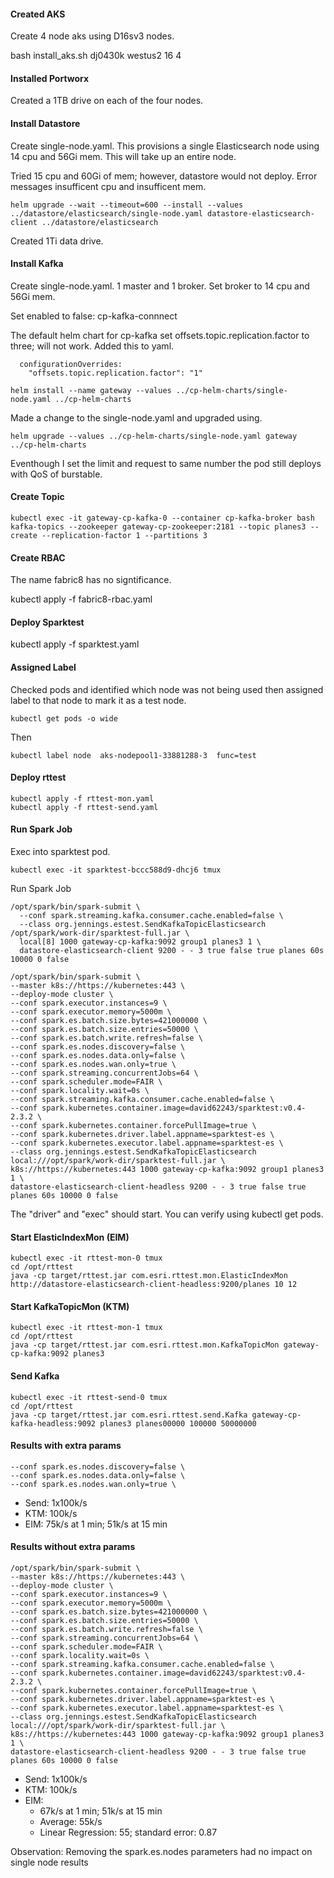 #### Created AKS

Create 4 node aks using D16sv3 nodes.

bash install_aks.sh dj0430k westus2 16 4

#### Installed Portworx

Created a 1TB drive on each of the four nodes.


#### Install Datastore

Create single-node.yaml.  This provisions a single Elasticsearch node using 14 cpu and 56Gi mem.  This will take up an entire node.

Tried 15 cpu and 60Gi of mem; however, datastore would not deploy.  Error messages insufficent cpu and insufficent mem.  

```
helm upgrade --wait --timeout=600 --install --values ../datastore/elasticsearch/single-node.yaml datastore-elasticsearch-client ../datastore/elasticsearch
```

Created 1Ti data drive.

#### Install Kafka

Create single-node.yaml.  1 master and 1 broker.  Set broker to 14 cpu and 56Gi mem. 

Set enabled to false: cp-kafka-connnect

The default helm chart for cp-kafka set offsets.topic.replication.factor to three; will not work.  Added this to yaml.

```
  configurationOverrides:
    "offsets.topic.replication.factor": "1"
```


```
helm install --name gateway --values ../cp-helm-charts/single-node.yaml ../cp-helm-charts
```

Made a change to the single-node.yaml and upgraded using.

```
helm upgrade --values ../cp-helm-charts/single-node.yaml gateway ../cp-helm-charts
```

Eventhough I set the limit and request to same number the pod still deploys with QoS of burstable.  


#### Create Topic

```
kubectl exec -it gateway-cp-kafka-0 --container cp-kafka-broker bash
kafka-topics --zookeeper gateway-cp-zookeeper:2181 --topic planes3 --create --replication-factor 1 --partitions 3
```


#### Create RBAC

The name fabric8 has no signtificance.   


kubectl apply -f fabric8-rbac.yaml


#### Deploy Sparktest

kubectl apply -f sparktest.yaml


#### Assigned Label

Checked pods and identified which node was not being used then assigned label to that node to mark it as a test node.

```
kubectl get pods -o wide
```

Then

```
kubectl label node  aks-nodepool1-33881288-3  func=test
```

#### Deploy rttest

```
kubectl apply -f rttest-mon.yaml
kubectl apply -f rttest-send.yaml
```


#### Run Spark Job

Exec into sparktest pod.


```
kubectl exec -it sparktest-bccc588d9-dhcj6 tmux
```

Run Spark Job


```
/opt/spark/bin/spark-submit \
  --conf spark.streaming.kafka.consumer.cache.enabled=false \
  --class org.jennings.estest.SendKafkaTopicElasticsearch /opt/spark/work-dir/sparktest-full.jar \
  local[8] 1000 gateway-cp-kafka:9092 group1 planes3 1 \
  datastore-elasticsearch-client 9200 - - 3 true false true planes 60s 10000 0 false
```


```
/opt/spark/bin/spark-submit \
--master k8s://https://kubernetes:443 \
--deploy-mode cluster \
--conf spark.executor.instances=9 \
--conf spark.executor.memory=5000m \
--conf spark.es.batch.size.bytes=421000000 \
--conf spark.es.batch.size.entries=50000 \
--conf spark.es.batch.write.refresh=false \
--conf spark.es.nodes.discovery=false \
--conf spark.es.nodes.data.only=false \
--conf spark.es.nodes.wan.only=true \
--conf spark.streaming.concurrentJobs=64 \
--conf spark.scheduler.mode=FAIR \
--conf spark.locality.wait=0s \
--conf spark.streaming.kafka.consumer.cache.enabled=false \
--conf spark.kubernetes.container.image=david62243/sparktest:v0.4-2.3.2 \
--conf spark.kubernetes.container.forcePullImage=true \
--conf spark.kubernetes.driver.label.appname=sparktest-es \
--conf spark.kubernetes.executor.label.appname=sparktest-es \
--class org.jennings.estest.SendKafkaTopicElasticsearch local:///opt/spark/work-dir/sparktest-full.jar \
k8s://https://kubernetes:443 1000 gateway-cp-kafka:9092 group1 planes3 1 \
datastore-elasticsearch-client-headless 9200 - - 3 true false true planes 60s 10000 0 false
```


The "driver" and "exec" should start.  You can verify using kubectl get pods.

#### Start ElasticIndexMon (EIM)

```
kubectl exec -it rttest-mon-0 tmux
cd /opt/rttest
java -cp target/rttest.jar com.esri.rttest.mon.ElasticIndexMon http://datastore-elasticsearch-client-headless:9200/planes 10 12
```


#### Start KafkaTopicMon (KTM)

```
kubectl exec -it rttest-mon-1 tmux
cd /opt/rttest
java -cp target/rttest.jar com.esri.rttest.mon.KafkaTopicMon gateway-cp-kafka:9092 planes3

```

#### Send Kafka

```
kubectl exec -it rttest-send-0 tmux
cd /opt/rttest
java -cp target/rttest.jar com.esri.rttest.send.Kafka gateway-cp-kafka-headless:9092 planes3 planes00000 100000 50000000
```


#### Results with extra params

```
--conf spark.es.nodes.discovery=false \
--conf spark.es.nodes.data.only=false \
--conf spark.es.nodes.wan.only=true \
```

- Send: 1x100k/s
- KTM: 100k/s
- EIM: 75k/s at 1 min; 51k/s at 15 min


#### Results without extra params

```
/opt/spark/bin/spark-submit \
--master k8s://https://kubernetes:443 \
--deploy-mode cluster \
--conf spark.executor.instances=9 \
--conf spark.executor.memory=5000m \
--conf spark.es.batch.size.bytes=421000000 \
--conf spark.es.batch.size.entries=50000 \
--conf spark.es.batch.write.refresh=false \
--conf spark.streaming.concurrentJobs=64 \
--conf spark.scheduler.mode=FAIR \
--conf spark.locality.wait=0s \
--conf spark.streaming.kafka.consumer.cache.enabled=false \
--conf spark.kubernetes.container.image=david62243/sparktest:v0.4-2.3.2 \
--conf spark.kubernetes.container.forcePullImage=true \
--conf spark.kubernetes.driver.label.appname=sparktest-es \
--conf spark.kubernetes.executor.label.appname=sparktest-es \
--class org.jennings.estest.SendKafkaTopicElasticsearch local:///opt/spark/work-dir/sparktest-full.jar \
k8s://https://kubernetes:443 1000 gateway-cp-kafka:9092 group1 planes3 1 \
datastore-elasticsearch-client-headless 9200 - - 3 true false true planes 60s 10000 0 false
```

- Send: 1x100k/s
- KTM: 100k/s
- EIM: 
  - 67k/s at 1 min; 51k/s at 15 min
  - Average: 55k/s
  - Linear Regression: 55; standard error: 0.87

Observation: Removing the spark.es.nodes parameters had no impact on single node results

